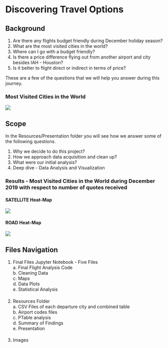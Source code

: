 # Discovering Travel Options

## Background

1. Are there any flights budget friendly during December holiday season?
2. What are the most visited cities in the world?
3. Where can I go with a budget friendly?
4. Is there a price difference flying out from another airport and city  besides IAH - Houston?
5. Is it better to flight direct or indirect in terms of price?

These are a few of the questions that we will help you answer during this journey. 

### Most Visited Cities in the World 

![](https://github.com/pablojordan/Project_1/blob/master/images/actualcitiesinproject.png)

## Scope

In the Resources/Presentation folder you will see how we answer some of the following questions. 
 
1. Why we decide to do this project?
2. How we approach data acquisition and clean up?
3. What were our initial analysis?
4. Deep dive - Data Analysis and Visualization 


### Results - Most Visited Cities in the World during December 2019 with respect to number of quotes received

#### SATELLITE Heat-Map
![](https://github.com/pablojordan/Project_1/blob/master/images/heatmapsattellitemapvisitedcities.png)

#### ROAD Heat-Map

![](https://github.com/pablojordan/Project_1/blob/master/images/heatmaproadmapvisitedcities.png)

## Files Navigation 

1. Final Files Jupyter Notebook - Five Files\
	a. Final Flight Analysis Code\
	b. Cleaning Data\
	c. Maps\
	d. Data Plots\
	e. Statistical Analysis
####
2. Resources Folder\
a. CSV Files of each departure city and combined table\
b. Airport codes files\
c. PTable analysis\
d. Summary of Findings\
e. Presentation
####
3. Images

